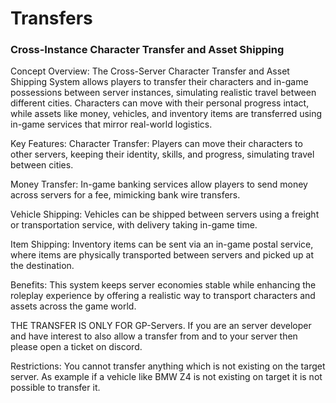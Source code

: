 # Transfers

### Cross-Instance Character Transfer and Asset Shipping

Concept Overview: The Cross-Server Character Transfer and Asset Shipping System allows players to transfer their characters and in-game possessions between server instances, simulating realistic travel between different cities. Characters can move with their personal progress intact, while assets like money, vehicles, and inventory items are transferred using in-game services that mirror real-world logistics.

Key Features:
Character Transfer:
Players can move their characters to other servers, keeping their identity, skills, and progress, simulating travel between cities.

Money Transfer:
In-game banking services allow players to send money across servers for a fee, mimicking bank wire transfers.

Vehicle Shipping:
Vehicles can be shipped between servers using a freight or transportation service, with delivery taking in-game time.

Item Shipping:
Inventory items can be sent via an in-game postal service, where items are physically transported between servers and picked up at the destination.

Benefits:
This system keeps server economies stable while enhancing the roleplay experience by offering a realistic way to transport characters and assets across the game world.

THE TRANSFER IS ONLY FOR GP-Servers. If you are an server developer and have interest to also allow a transfer from and to your server then please open a ticket on discord.

Restrictions: You cannot transfer anything which is not existing on the target server. As example if a vehicle like BMW Z4 is not existing on target it is not possible to transfer it. 